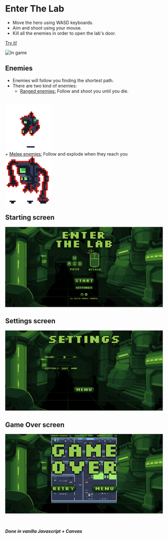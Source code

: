 # Enter The Lab
- Move the hero using WASD keyboards.
- Aim and shoot using your mouse.
- Kill all the enemies in order to open the lab's door.

[Try it!](https://aleixmarsa.github.io/Enter-The-Lab-Game/)

![In game](./images/readme/in-game.gif)

## Enemies
- Enemies will follow you finding the shortest path.
- There are two kind of enemies:
    + <ins>Ranged enemies:</ins> Follow and shoot you until you die.
  <br>
![Ranged](/images/readme/ranged.png)
  <br>
    + <ins>Melee enemies:</ins> Follow and explode when they reach you
  <br>
![Melee](/images/readme/melee.png)
  <br>
  
## Starting screen
![Starting screen](/images/readme/starting-screen.png)
  
## Settings screen
![Settings screen](/images/readme/settings-screen.png)

## Game Over screen
![Game Over screen](/images/readme/game-over-screen.png)

<br>

***Done in vanilla Javascript + Canvas***



  

